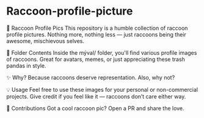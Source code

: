 # Raccoon-profile-picture
🦝 Raccoon Profile Pics
This repository is a humble collection of raccoon profile pictures.
Nothing more, nothing less — just raccoons being their awesome, mischievous selves.

📁 Folder Contents
Inside the mýval/ folder, you'll find various profile images of raccoons. Great for avatars, memes, or just appreciating these trash pandas in style.

✨ Why?
Because raccoons deserve representation. Also, why not?

💡 Usage
Feel free to use these images for your personal or non-commercial projects. Give credit if you feel like it — raccoons don’t care either way.

🐾 Contributions
Got a cool raccoon pic? Open a PR and share the love.
